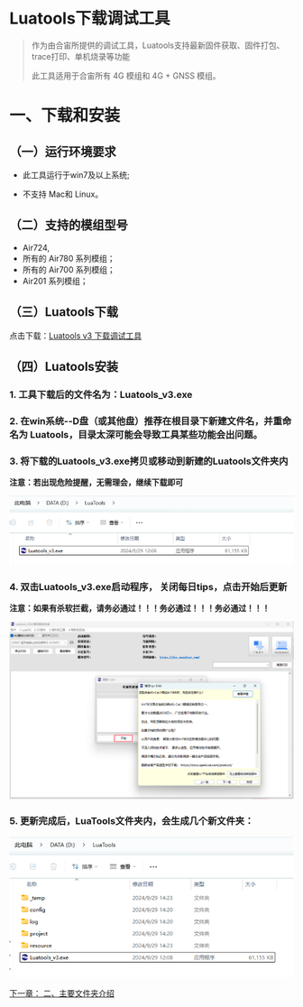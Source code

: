 # Luatools下载调试工具

>作为由合宙所提供的调试工具，Luatools支持最新固件获取、固件打包、trace打印、单机烧录等功能
>
>此工具适用于合宙所有 4G 模组和 4G + GNSS 模组。


# 一、下载和安装


## （一）运行环境要求

- 此工具运行于win7及以上系统;

- 不支持 Mac和 Linux。



## （二）支持的模组型号

- Air724, 
- 所有的 Air780 系列模组；
- 所有的 Air700 系列模组；
- Air201 系列模组；


## （三）Luatools下载

 点击下载：[Luatools v3 下载调试工具](https://luatos.com/luatools/download/last "Luatools v3下载")


## （四）Luatools安装

### 1. 工具下载后的文件名为：Luatools_v3.exe

### 2. 在win系统--D盘（或其他盘）推荐在根目录下新建文件名，并重命名为 Luatools，目录太深可能会导致工具某些功能会出问题。

### 3. 将下载的Luatools_v3.exe拷贝或移动到新建的Luatools文件夹内
   **注意：若出现危险提醒，无需理会，继续下载即可**

 ![Luatools文件名](image/luatools_v3_dirname.png)

### 4. 双击Luatools_v3.exe启动程序， 关闭每日tips，点击开始后更新
   **注意：如果有杀软拦截，请务必通过！！！务必通过！！！务必通过！！！**

![开始更新](image/luatools_v3_run.png)


### 5. 更新完成后，LuaTools文件夹内，会生成几个新文件夹：

![Luatools v3 生成的新文件夹](image/luatools_v3_dirlist.png)



[下一章：   二、主要文件夹介绍](https://docs.openluat.com/Luatools_2/)